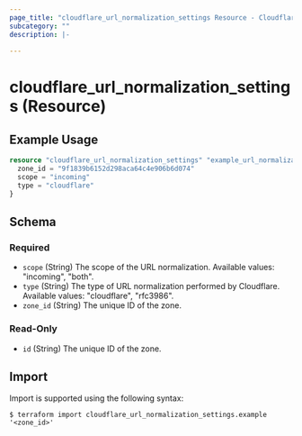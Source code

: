 ```yaml
---
page_title: "cloudflare_url_normalization_settings Resource - Cloudflare"
subcategory: ""
description: |-
  
---
```


# cloudflare_url_normalization_settings (Resource)



## Example Usage

```terraform
resource "cloudflare_url_normalization_settings" "example_url_normalization_settings" {
  zone_id = "9f1839b6152d298aca64c4e906b6d074"
  scope = "incoming"
  type = "cloudflare"
}
```

<!-- schema generated by tfplugindocs -->
## Schema

### Required

- `scope` (String) The scope of the URL normalization.
Available values: "incoming", "both".
- `type` (String) The type of URL normalization performed by Cloudflare.
Available values: "cloudflare", "rfc3986".
- `zone_id` (String) The unique ID of the zone.

### Read-Only

- `id` (String) The unique ID of the zone.

## Import

Import is supported using the following syntax:

```shell
$ terraform import cloudflare_url_normalization_settings.example '<zone_id>'
```
